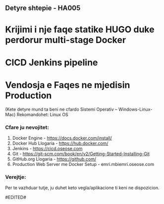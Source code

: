 ## Detyre shtepie - HA005 ##

# Krijimi i nje faqe statike HUGO duke perdorur multi-stage Docker 
# CICD Jenkins pipeline 
# Vendosja e Faqes ne mjedisin Production

(Kete detyre mund ta beni ne cfardo Sistemi Operativ – Windows-Linux-Mac)
Rekomandohet: Linux OS

### Cfare ju nevojitet: ###
1. Docker Engine - https://docs.docker.com/install/
2. Docker Hub Llogaria - https://hub.docker.com/
3. Jenkins - https://cicd.oseose.com 
4. Git - https://git-scm.com/book/en/v2/Getting-Started-Installing-Git
5. GitHub.org Llogaria - https://github.com/
6. Production Web Server me Docker Setup - emri.mbiemri.oseose.com

### Verejtje: ###
Per te vazhduar tutje, ju duhet keto vegla/aplikacione ti keni ne dispozicion.

#EDITED#
